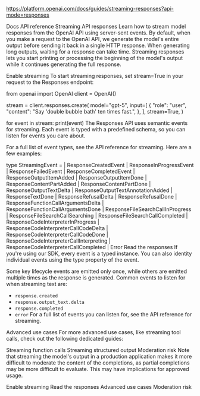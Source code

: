https://platform.openai.com/docs/guides/streaming-responses?api-mode=responses

Docs
API reference
Streaming API responses
Learn how to stream model responses from the OpenAI API using server-sent events.
By default, when you make a request to the OpenAI API, we generate the model's entire output before sending it back in a single HTTP response. When generating long outputs, waiting for a response can take time. Streaming responses lets you start printing or processing the beginning of the model's output while it continues generating the full response.

Enable streaming
To start streaming responses, set stream=True in your request to the Responses endpoint:

from openai import OpenAI
client = OpenAI()

stream = client.responses.create(
    model="gpt-5",
    input=[
        {
            "role": "user",
            "content": "Say 'double bubble bath' ten times fast.",
        },
    ],
    stream=True,
)

for event in stream:
    print(event)
The Responses API uses semantic events for streaming. Each event is typed with a predefined schema, so you can listen for events you care about.

For a full list of event types, see the API reference for streaming. Here are a few examples:

type StreamingEvent =
	| ResponseCreatedEvent
	| ResponseInProgressEvent
	| ResponseFailedEvent
	| ResponseCompletedEvent
	| ResponseOutputItemAdded
	| ResponseOutputItemDone
	| ResponseContentPartAdded
	| ResponseContentPartDone
	| ResponseOutputTextDelta
	| ResponseOutputTextAnnotationAdded
	| ResponseTextDone
	| ResponseRefusalDelta
	| ResponseRefusalDone
	| ResponseFunctionCallArgumentsDelta
	| ResponseFunctionCallArgumentsDone
	| ResponseFileSearchCallInProgress
	| ResponseFileSearchCallSearching
	| ResponseFileSearchCallCompleted
	| ResponseCodeInterpreterInProgress
	| ResponseCodeInterpreterCallCodeDelta
	| ResponseCodeInterpreterCallCodeDone
	| ResponseCodeInterpreterCallInterpreting
	| ResponseCodeInterpreterCallCompleted
	| Error
Read the responses
If you're using our SDK, every event is a typed instance. You can also identity individual events using the type property of the event.

Some key lifecycle events are emitted only once, while others are emitted multiple times as the response is generated. Common events to listen for when streaming text are:

- `response.created`
- `response.output_text.delta`
- `response.completed`
- `error`
For a full list of events you can listen for, see the API reference for streaming.

Advanced use cases
For more advanced use cases, like streaming tool calls, check out the following dedicated guides:

Streaming function calls
Streaming structured output
Moderation risk
Note that streaming the model's output in a production application makes it more difficult to moderate the content of the completions, as partial completions may be more difficult to evaluate. This may have implications for approved usage.

Enable streaming
Read the responses
Advanced use cases
Moderation risk
